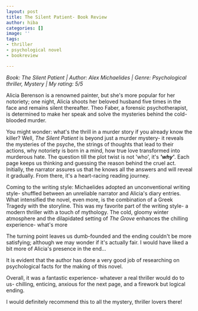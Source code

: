 ```yaml
---
layout: post
title: The Silent Patient- Book Review
author: hiba
categories: []
image: ''
tags:
- thriller
- psychological novel
- bookreview

---
```

_Book: The Silent Patient | Author: Alex Michaelides | Genre: Psychological thriller, Mystery | My rating: 5/5_

Alicia Berenson is a renowned painter, but she's more popular for her notoriety; one night, Alicia shoots her beloved husband five times in the face and remains silent thereafter. Theo Faber, a forensic psychotherapist, is determined to make her speak and solve the mysteries behind the cold-blooded murder.

You might wonder: what's the thrill in a murder story if you already know the killer? Well, _The Silent Patient_ is beyond just a murder mystery- it reveals the mysteries of the psyche, the strings of thoughts that lead to their actions, why notoriety is born in a mind, how true love transformed into murderous hate. The question till the plot twist is not 'who', it's **_'why'_**. Each page keeps us thinking and guessing the reason behind the cruel act. Initially, the narrator assures us that he knows all the answers and will reveal it gradually. From there, it's a heart-racing reading journey. 

Coming to the writing style: Michaelides adopted an unconventional writing style- shuffled between an unreliable narrator and Alicia's diary entries. What intensified the novel, even more, is the combination of a Greek Tragedy with the storyline. This was my favorite part of the writing style- a modern thriller with a touch of mythology. The cold, gloomy winter atmosphere and the dilapidated setting of _The Grove_ enhances the chilling experience- what's more 

The turning point leaves us dumb-founded and the ending couldn't be more satisfying; although we may wonder if it's actually fair. I would have liked a bit more of Alicia's presence in the end...

It is evident that the author has done a very good job of researching on psychological facts for the making of this novel. 

Overall, it was a fantastic experience- whatever a real thriller would do to us- chilling, enticing, anxious for the next page, and a firework but logical ending. 

I would definitely recommend this to all the mystery, thriller lovers there!